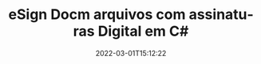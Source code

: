 ---
############################# Static ############################
layout: "auto-gen-signature"
date: 2022-03-01T15:12:22
draft: false
operation: Sign
signaturetype: Digital
fileformat: Docm
productName: .NET
lang: pt
productCode: net
otherformats: pdf doc docx docm dot dotx odt ott xls xlsx xlsm xlsb ods ots xltx xltm pptx pptm
breadcrumb: Put Digital signature on Docm for C#

############################# Head ############################
head_title: "Adicionando assinaturas eletrônicas digitais ao arquivo Docm com C#"
head_description: "Coloque a assinatura digital no arquivo Docm para .NET usando algumas linhas de código. Use a API de assinatura de documentos do GroupDocs para assinar dezenas de formatos de arquivo."

############################# Header ############################
title: "eSign Docm arquivos com assinaturas Digital em C#"
description: "Como adicionar a assinatura Digital com algumas linhas de código .NET"
bg_image: "https://cms.admin.containerize.com/templates/aspose/App_Themes/V3/images/bg/header1.png"
bg_overlay: false
button:
    enable: true

############################# SubMenu ############################
submenu:
    enable: true

    left:
        img_alt: "GroupDocs.Signature for .NET"
        image: "https://cms.admin.containerize.com/templates/groupdocs/images/product-logos/90x90-noborder/groupdocs-signature-net.png"
        product: "GroupDocs.Signature"
        platform: ".NET"



############################# About ############################
about:
    enable: true
    title: "Sobre a API de assinaturas digitais do GroupDocs.Signature for .NET"
    content: |
        [GroupDocs.Signature for .NET](https://products.groupdocs.com/signature/net/) é uma API popular para assinar documentos com assinaturas eletrônicas digitais, com certificados digitais. Para a API de assinaturas digitais, usa arquivos de certificado PFX para assinar documentos com chaves privadas e públicas protegidas por senha. As assinaturas digitais podem ser usadas para certificar documentos comerciais com uma página específica do eSign PDF, certificar documentos inteiros do Microsoft Office, como Word, Excel, arquivos do Powerpoint e documentos do Open Office. Os clientes podem manipular facilmente as assinaturas, como editá-las, removê-las ou ajustá-las. A API fornece uma maneira de pesquisar e verificar assinaturas. Além disso, são fornecidas muitas habilidades para personalização de assinaturas.
    

############################# Steps ############################
steps:
    enable: true
    title_left: "Etapas para assinar Docm com Digital em C#"
    content_left: |
        [GroupDocs.Signature for .NET](https://products.groupdocs.com/signature/net/) permite assinar documentos Docm com assinaturas Digital de forma rápida e fácil.
        
        * Crie uma instância da classe Signature fornecendo o arquivo Docm para assinar como caminho ou fluxo de memória
        * Instancie a classe SignOptions e defina todos os dados exigidos.
        * Invoque o método Signature.Sign() passando o arquivo de saída Docm ou fluxo de memória

    title_right: " Requisitos de sistema"
    content_right: |
        GroupDocs.Signature for .NET são compatíveis com todas as principais plataformas e sistemas operacionais. Antes de executar o código abaixo, certifique-se de ter os seguintes pré-requisitos instalados em seu sistema.

        * Sistemas operacionais: Microsoft Windows, Linux, MacOS
        * Ambientes de desenvolvimento: Microsoft Visual Studio, Xamarin, MonoDevelop
        * Frameworks: .NET Framework, .NET Standard, .NET Core, Mono
        * Obtenha o GroupDocs.Signature for .NET mais recente de [Nuget](https://www.nuget.org/packages/groupdocs.signature)
         
    code: |
        ```csharp    
                
        // Set up input Docm file
        string filePath = "input.docm";
        // Set up output file
        string outputFilePath = "output.docm";
        // Provide digital certificate
        string certificateFilePath = "certificate.pfx";

        // Instantiate Signature for input file
        using (GroupDocs.Signature.Signature signature = new GroupDocs.Signature.Signature(filePath))
        {
                //Provide sign options
                DigitalSignOptions options = new DigitalSignOptions(certificateFilePath)
                {
                    // set certificate password
                    Password = "1234567890",
                    // set signature position
                    Left = 50,
                    Top = 200,
                };

                // sign Docm document
                SignResult result = signature.Sign(outputFilePath, options);
        }

        ```

############################# Demos ############################
demos:
    enable: true
    title: "Assinando Docm documentos com Digital Demonstração ao vivo"
    content: |
       Assine o arquivo Docm com várias assinaturas agora mesmo visitando o site [GroupDocs.Signature App](https://products.groupdocs.app/signature/family). Demonstração online gratuita esperando por você.          

############################# More Formats ############################
more_formats:
    enable: true
    title: "Outras assinaturas Digital suportadas para C#"
    content: |
        "Você também pode assinar Docm com outros tipos de assinatura. Por favor, veja a lista abaixo."
    format: 
       
       
back_to_top:
    enable: true
---
